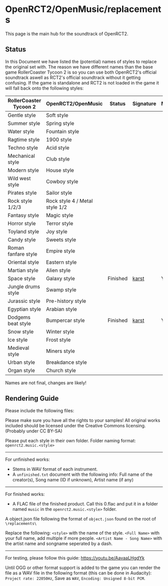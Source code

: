 #  OpenRCT2/OpenMusic/replacements

This page is the main hub for the soundtrack of OpenRCT2.

## Status

In this Document we have listed the (potential) names of styles to replace the original set with. 
The reason we have different names than the base game RollerCoaster Tycoon 2 is so you can use both OpenRCT2's official soundtrack aswell as RCT2's official soundtrack without it getting confusing. If the game is standalone and RCT2 is not loaded in the game it will fall back onto the following styles:

| RollerCoaster Tycoon 2      | OpenRCT2/OpenMusic               | Status | Signature | Merged? |
| ----                        | --------------                   | ------ | --------- | - |
| Gentle style                | Soft style                       |
| Summer style                | Spring style                     |
| Water style                 | Fountain style                   |
| Ragtime style               | 1900 style                       |
| Techno style                | Acid style                       |
| Mechanical style            | Club style                       |
| Modern style                | House style                      |
| Wild west style             | Cowboy style                     |
| Pirates style               | Sailor style                     |
| Rock style 1/2/3            | Rock style 4 / Metal style 1/2   |
| Fantasy style               | Magic style                      |
| Horror style                | Terror style                     |
| Toyland style               | Joy style                        |
| Candy style                 | Sweets style                     |
| Roman fanfare style         | Empire style                     |
| Oriental style              | Eastern style                    |
| Martian style               | Alien style                      |
| Space style                 | Galaxy style                     | Finished | [karst](https://github.com/karst) | Yes
| Jungle drums style          | Swamp style                      |
| Jurassic style              | Pre-history style                |
| Egyptian style              | Arabian style                    |
| Dodgems beat style          | Bumpercar style                  | Finished | [karst](https://github.com/karst) | Yes
| Snow style                  | Winter style                     |
| Ice style                   | Frost style                      |
| Medieval style              | Miners style                     |
| Urban style                 | Breakdance style                 |
| Organ style                 | Church style                     |


Names are not final, changes are likely!

## Rendering Guide

Please include the following files:

Please make sure you have all the rights to your samples! All original works included should be licensed under the Creative Commons licensing. (Probably under CC BY-SA)

Please put each style in their own folder.
Folder naming format: `openrct2.music.<style>`

-----------------------
For unfinished works:
- Stems in WAV format of each instrument.
- A `unfinished.txt` document with the following info: Full name of the creator(s), Song name (ID if unknown), Artist name (if any)


-----------------------
For finished works:

- A FLAC file of the finished product. Call this 0.flac and put it in a folder named `music` in the `openrct2.music.<style>` folder.

A object.json file following the format of `object.json` found on the root of `\replacements\`

Replace the following: 
`<style>` with the name of the style.
`<Full Name>` with your full name, add multiple if more people.
`<Artist Name - Song Name>` with the artist name and songname seperated by a dash. 

-----------------------
For testing, please follow this guide:
https://youtu.be/AavaaLHgdYk

Until OGG or other format support is added to the game you can render the file as a WAV file in the following format (this can be done in Audacity): `Project rate: 22050Hz`, Save as `WAV`, `Encoding: Unsigned 8-bit PCM`.